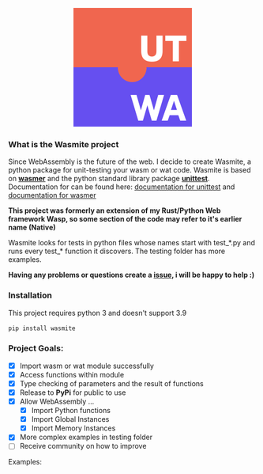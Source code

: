 <p align="center">
  <img src="images/logo.svg"/>
</p> 

### What is the Wasmite project
Since WebAssembly is the future of the web. I decide to create Wasmite, a python package for unit-testing your wasm or wat code. Wasmite is based on **[wasmer](https://wasmerio.github.io/wasmer-python/api/wasmer/)** and the python standard library package **[unittest](https://docs.python.org/3/library/unittest.html)**. Documentation for can be found here: [documentation for unittest](https://docs.python.org/3/library/unittest.html) and [documentation for wasmer](https://wasmerio.github.io/wasmer-python/api/wasmer/)

**This project was formerly an extension of my Rust/Python Web framework Wasp, so some section of the code may refer to it's earlier name (Native)** 

Wasmite looks for tests in python files whose names start with test_\*.py and runs every test_\* function it discovers. The testing folder has more examples.

**Having any problems or questions create a [issue](https://github.com/yusuf8ahmed/Wasmite/issues/new), i will be happy to help :)**

### Installation

This project requires python 3 and doesn't support 3.9
```bash
pip install wasmite
```

### Project Goals:

- [x] Import wasm or wat module successfully
- [x] Access functions within module 
- [x] Type checking of parameters and the result of functions
- [x] Release to **PyPi** for public to use
- [x] Allow WebAssembly ... 
    - [x] Import Python functions
    - [x] Import Global Instances
    - [x] Import Memory Instances
- [x] More complex examples in testing folder
- [ ] Receive community on how to improve

Examples:

<!-- 
```python
#in testing/test_wasm.py
import wasmite
from wasmite import FuncType
from wasmite import I32, I64

# create a Test class the inherits wasmite.TestWasm
class Test(wasmite.TestWasm):
    # create a variable the hold all the functions from a specific wasm file.
    exports = wasmite.wasm_module("test.wasm")
    # create any amount of function that test you codes functionality
    def test_add(self):
        # test the "add" function in test.wasm
        result = self.exports.add(1,2)
        self.assertEqual(result, 3) 
        
    def test_sub(self):
        # test the "sub" function in test.wasm
        result = self.exports.sub(2,2) # 2-2 = 0 != -1
        self.assertEqual(result, -1)
        
    def test_sub_notequal(self):
        # test the "sub" function in test.wasm
        result = self.exports.sub(5,2) # 5-2 = 3 != -1
        self.assertNotEqual(result, -1)

    def test_args_add(self):
        # check the types for results and parameter of the function "add"
        # param is I32, I32 and result is I32
        add_function = self.exports.add
        self.checkFunctionTypes(add_function, FuncType([I32, I32], [I32])) # result will fail
        
# Hi don't forget to add me         
if __name__ == "__main__":
    wasmite.main()
``` 
-->

<!-- 
Then you can then run this test like so:
```bash
# make sure you are in /testing

$ python test_wasm.py

test_add (__main__.Test) ... ok
test_args_add (__main__.Test) ... ok
test_sub (__main__.Test) ... FAIL
test_sub_notequal (__main__.Test) ... ok

======================================================================
FAIL: test_sub (__main__.Test)
----------------------------------------------------------------------
Traceback (most recent call last):
  File "test_wasm.py", line 18, in test_sub
    self.assertEqual(result, -1)
AssertionError: 0 != -1

----------------------------------------------------------------------
Ran 4 tests in 0.001s

FAILED (failures=1)
``` 
-->